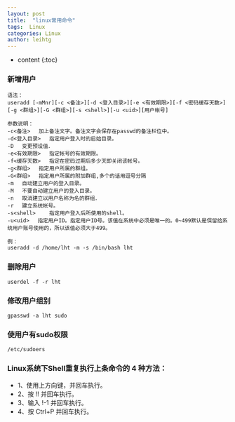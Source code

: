 ```yaml
---
layout: post
title:  "linux常用命令"
tags:  Linux
categories: Linux
author: leihtg
---
```


* content
{:toc}


### 新增用户

    语法：
    useradd [-mMnr][-c <备注>][-d <登入目录>][-e <有效期限>][-f <密码缓存天数>][-g <群组>][-G <群组>][-s <shell>][-u <uid>][用户帐号]
    
    参数说明：
    -c<备注> 　加上备注文字。备注文字会保存在passwd的备注栏位中。
    -d<登入目录> 　指定用户登入时的启始目录。
    -D 　变更预设值．
    -e<有效期限> 　指定帐号的有效期限。
    -f<缓存天数> 　指定在密码过期后多少天即关闭该帐号。
    -g<群组> 　指定用户所属的群组。
    -G<群组> 　指定用户所属的附加群组,多个的话用逗号分隔
    -m 　自动建立用户的登入目录。
    -M 　不要自动建立用户的登入目录。
    -n 　取消建立以用户名称为名的群组．
    -r 　建立系统帐号。
    -s<shell>　 　指定用户登入后所使用的shell。
    -u<uid> 　指定用户ID。指定用户ID号。该值在系统中必须是唯一的。0~499默认是保留给系统用户账号使用的，所以该值必须大于499。
    
    例：
    useradd -d /home/lht -m -s /bin/bash lht



### 删除用户

    userdel -f -r lht
    
### 修改用户组别
    
    gpasswd -a lht sudo         
	
### 使用户有sudo权限

	/etc/sudoers
	
### Linux系统下Shell重复执行上条命令的 4 种方法： 

- 1、使用上方向键，并回车执行。
- 2、按 !! 并回车执行。 
- 3、输入 !-1 并回车执行。 
- 4、按 Ctrl+P 并回车执行。
	
